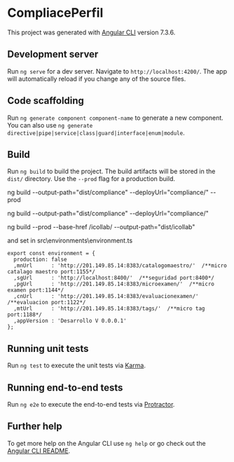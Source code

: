 # CompliacePerfil

This project was generated with [Angular CLI](https://github.com/angular/angular-cli) version 7.3.6.

## Development server

Run `ng serve` for a dev server. Navigate to `http://localhost:4200/`. The app will automatically reload if you change any of the source files.

## Code scaffolding

Run `ng generate component component-name` to generate a new component. You can also use `ng generate directive|pipe|service|class|guard|interface|enum|module`.

## Build

Run `ng build` to build the project. The build artifacts will be stored in the `dist/` directory. Use the `--prod` flag for a production build.

ng build --output-path="dist/compliance" --deployUrl="compliance/" --prod

ng build --output-path="dist/compliance" --deployUrl="compliance/"

ng build --prod --base-href /icollab/ --output-path="dist/icollab"

and set in src\environments\environment.ts
```
export const environment = {
  production: false
  ,mnUrl      : 'http://201.149.85.14:8383/catalogomaestro/'  /**micro catalago maestro port:1155*/
  ,sgUrl      : 'http://localhost:8400/'  /**seguridad port:8400*/
  ,pgUrl      : 'http://201.149.85.14:8383/microexamen/'  /**micro examen port:1144*/ 
  ,cnUrl      : 'http://201.149.85.14:8383/evaluacionexamen/' /**evaluacion port:1122*/ 
  ,mtUrl      : 'http://201.149.85.14:8383/tags/'  /**micro tag port:1188*/ 
  ,appVersion : 'Desarrollo V 0.0.0.1'
};
```

## Running unit tests

Run `ng test` to execute the unit tests via [Karma](https://karma-runner.github.io).

## Running end-to-end tests

Run `ng e2e` to execute the end-to-end tests via [Protractor](http://www.protractortest.org/).

## Further help

To get more help on the Angular CLI use `ng help` or go check out the [Angular CLI README](https://github.com/angular/angular-cli/blob/master/README.md).
